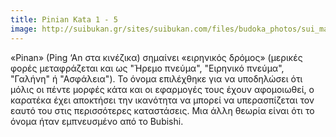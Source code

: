 ```yaml
---
title: Pinian Kata 1 - 5
image: http://suibukan.gr/sites/suibukan.com/files/budoka_photos/sui_matsumura.jpg?1280632962
---
```


«Pinan» (Ping ‘An στα κινέζικα) σημαίνει «ειρηνικός δρόμος» (μερικές φορές μεταφράζεται και ως "Ήρεμο πνεύμα", "Ειρηνικό πνεύμα", "Γαλήνη" ή "Ασφάλεια"). Το όνομα επιλέχθηκε για να υποδηλώσει ότι μόλις οι πέντε μορφές κάτα και οι εφαρμογές τους έχουν αφομοιωθεί, ο καρατέκα έχει αποκτήσει την ικανότητα να μπορεί να υπερασπίζεται τον εαυτό του στις περισσότερες καταστάσεις. Μια άλλη θεωρία είναι ότι το όνομα ήταν εμπνευσμένο από το Bubishi.